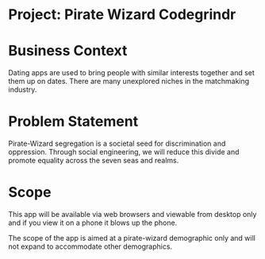 # Project: Pirate Wizard Codegrindr

# Business Context

Dating apps are used to bring people with similar interests together and set them up on dates. There are many unexplored niches in the matchmaking industry.

# Problem Statement

Pirate-Wizard segregation is a societal seed for discrimination and oppression. Through social engineering, we will reduce this divide and promote equality across the seven seas and realms.

# Scope

This app will be available via web browsers and viewable from desktop only and if you view it on a phone it blows up the phone.

The scope of the app is aimed at a pirate-wizard demographic only and will not expand to accommodate other demographics.


